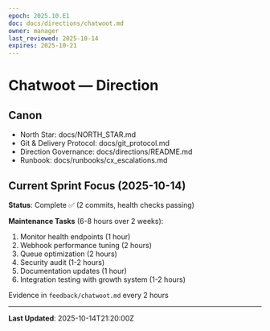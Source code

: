 ```yaml
---
epoch: 2025.10.E1
doc: docs/directions/chatwoot.md
owner: manager
last_reviewed: 2025-10-14
expires: 2025-10-21
---
```

# Chatwoot — Direction

## Canon
- North Star: docs/NORTH_STAR.md
- Git & Delivery Protocol: docs/git_protocol.md
- Direction Governance: docs/directions/README.md
- Runbook: docs/runbooks/cx_escalations.md

## Current Sprint Focus (2025-10-14)

**Status**: Complete ✅ (2 commits, health checks passing)

**Maintenance Tasks** (6-8 hours over 2 weeks):
1. Monitor health endpoints (1 hour)
2. Webhook performance tuning (2 hours)
3. Queue optimization (2 hours)
4. Security audit (1-2 hours)
5. Documentation updates (1 hour)
6. Integration testing with growth system (1-2 hours)

Evidence in `feedback/chatwoot.md` every 2 hours

---

**Last Updated**: 2025-10-14T21:20:00Z
